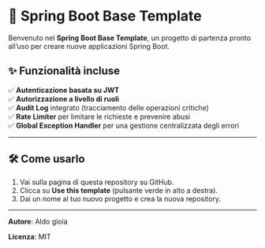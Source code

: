 # 🚀 Spring Boot Base Template

Benvenuto nel **Spring Boot Base Template**, un progetto di partenza pronto all’uso per creare nuove applicazioni Spring Boot.

## ✨ Funzionalità incluse
✅ **Autenticazione basata su JWT**  
✅ **Autorizzazione a livello di ruoli**  
✅ **Audit Log** integrato (tracciamento delle operazioni critiche)  
✅ **Rate Limiter** per limitare le richieste e prevenire abusi  
✅ **Global Exception Handler** per una gestione centralizzata degli errori  

---

## 🛠️ Come usarlo
1. Vai sulla pagina di questa repository su GitHub.
2. Clicca su **Use this template** (pulsante verde in alto a destra).
3. Dai un nome al tuo nuovo progetto e crea la nuova repository.

---

**Autore**: Aldo gioia

**Licenza**: MIT

